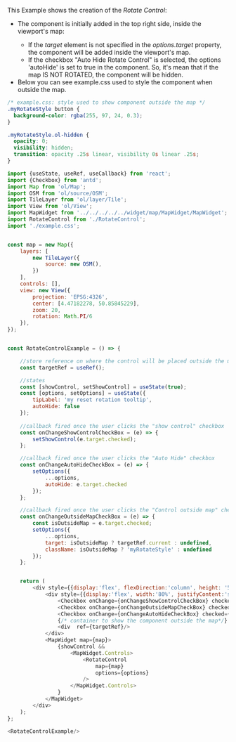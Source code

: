 <p>This Example shows the creation of the <i>Rotate Control</i>:</p>
<ul>
    <li>
        The component is initially added in the top right side, 
        inside the viewport's map:
    </li>
    <ul>
        <li>
            If the <i>target</i> element is not specified in
            the <i>options.target</i> property, the component 
            will be added inside the viewport's map.
        </li>
        <li>
            If the checkbox "Auto Hide Rotate Control" is selected,
            the options 'autoHide' is set to true in the component.
            So, it's mean that if the map IS NOT ROTATED, the 
            component will be hidden.
        </li>
    </ul>
    <li>
        Below you can see example.css used to style the
        component when outside the map.
    </li>
</ul>

```css
/* example.css: style used to show component outside the map */
.myRotateStyle button {
  background-color: rgba(255, 97, 24, 0.3);
}

.myRotateStyle.ol-hidden {
  opacity: 0;
  visibility: hidden;
  transition: opacity .25s linear, visibility 0s linear .25s;
}
```

```js
import {useState, useRef, useCallback} from 'react';
import {Checkbox} from 'antd';
import Map from 'ol/Map';
import OSM from 'ol/source/OSM';
import TileLayer from 'ol/layer/Tile';
import View from 'ol/View';
import MapWidget from '../../../../../widget/map/MapWidget/MapWidget';
import RotateControl from './RotateControl';
import './example.css';


const map = new Map({
    layers: [
        new TileLayer({
            source: new OSM(),
        })
    ],
    controls: [],
    view: new View({
        projection: 'EPSG:4326',
        center: [4.47182278, 50.85845229],
        zoom: 20,
        rotation: Math.PI/6
    }),
});


const RotateControlExample = () => {

    //store reference on where the control will be placed outside the map
    const targetRef = useRef();

    //states
    const [showControl, setShowControl] = useState(true);
    const [options, setOptions] = useState({
        tipLabel: 'my reset rotation tooltip',
        autoHide: false
    });
   
    //callback fired once the user clicks the "show control" checkbox
    const onChangeShowControlCheckBox = (e) => {
        setShowControl(e.target.checked);
    };

    //callback fired once the user clicks the "Auto Hide" checkbox
    const onChangeAutoHideCheckBox = (e) => {
        setOptions({
            ...options,
            autoHide: e.target.checked
        });
    };

    //callback fired once the user clicks the "Control outside map" checkbox
    const onChangeOutsideMapCheckBox = (e) => {
        const isOutsideMap = e.target.checked;
        setOptions({
            ...options,
            target: isOutsideMap ? targetRef.current : undefined,
            className: isOutsideMap ? 'myRotateStyle' : undefined
        });
    };


    return (
        <div style={{display:'flex', flexDirection:'column', height: '500px', width: '100%', gap:5}}>
            <div style={{display:'flex', width:'80%', justifyContent:'space-between'}}>
                <Checkbox onChange={onChangeShowControlCheckBox} checked={showControl}>Show control</Checkbox>
                <Checkbox onChange={onChangeOutsideMapCheckBox} checked={ options.target}>Control outside map</Checkbox>
                <Checkbox onChange={onChangeAutoHideCheckBox} checked={ options.autoHide}>Auto Hide Rotate Control</Checkbox>
                {/* container to show the component outside the map*/}
                <div  ref={targetRef}/> 
            </div>
            <MapWidget map={map}>
                {showControl &&
                    <MapWidget.Controls>
                        <RotateControl 
                            map={map}
                            options={options}
                        />
                    </MapWidget.Controls>
                }
            </MapWidget>
        </div>
    );
};

<RotateControlExample/>

```